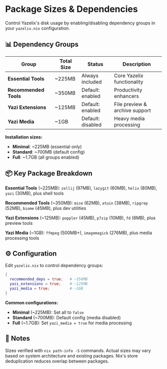# Package Sizes & Dependencies

Control Yazelix's disk usage by enabling/disabling dependency groups in your `yazelix.nix` configuration.

## 📊 Dependency Groups

| Group | Total Size | Status | Description |
|-------|------------|--------|-------------|
| **Essential Tools** | ~225MB | Always included | Core Yazelix functionality |
| **Recommended Tools** | ~350MB | Default: enabled | Productivity enhancers |
| **Yazi Extensions** | ~125MB | Default: enabled | File preview & archive support |
| **Yazi Media** | ~1GB | Default: disabled | Heavy media processing |

**Installation sizes:**
- **Minimal**: ~225MB (essential only)
- **Standard**: ~700MB (default config)
- **Full**: ~1.7GB (all groups enabled)

## 📦 Key Package Breakdown

**Essential Tools** (~225MB): `zellij` (97MB), `lazygit` (60MB), `helix` (80MB), `yazi` (30MB), plus shell tools

**Recommended Tools** (~350MB): `mise` (62MB), `atuin` (38MB), `ripgrep` (52MB), `biome` (45MB), plus dev utilities  

**Yazi Extensions** (~125MB): `poppler` (45MB), `p7zip` (10MB), `fd` (8MB), plus preview tools

**Yazi Media** (~1GB): `ffmpeg` (500MB+), `imagemagick` (276MB), plus media processing tools

## ⚙️ Configuration

Edit `yazelix.nix` to control dependency groups:

```nix
{
  recommended_deps = true;   # ~350MB
  yazi_extensions = true;    # ~125MB  
  yazi_media = true;         # ~1GB
}
```

**Common configurations:**
- **Minimal** (~225MB): Set all to `false`
- **Standard** (~700MB): Default config (media disabled)
- **Full** (~1.7GB): Set `yazi_media = true` for media processing

## 📝 Notes

Sizes verified with `nix path-info -S` commands. Actual sizes may vary based on system architecture and existing packages. Nix's store deduplication reduces overlap between packages. 